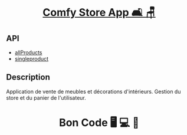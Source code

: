 <div>
  <h1 align="center" position="relative">
    <a  href="https://github.com/armandwadji/Comfy-Store-App.git">Comfy Store App 🛋 🪑
    </a> 
  </h1> 
</div> 

## API 
- [allProducts](https://course-api.com/javascript-store-products)
- [singleproduct](https://course-api.com/javascript-store-single-product?id=rec43w3ipXvP28vog)

## Description
Application de vente de meubles et décorations d'intérieurs. Gestion du store et du panier de l'utilisateur.

<h1 align="center">Bon Code 🖥 💻 📱</h1>
